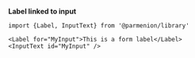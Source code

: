 **Label linked to input**

    import {Label, InputText} from '@parmenion/library'

    <Label for="MyInput">This is a form label</Label>
    <InputText id="MyInput" />
